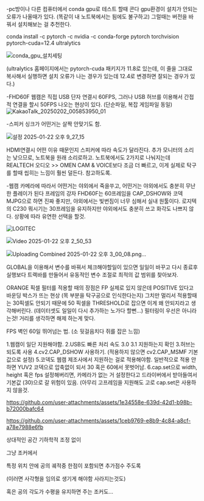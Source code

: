 -pc방이나 다른 컴퓨터에서 conda gpu로 테스트 할때 콘다 gpu환경이 설치가 안되는 오류가 나올때가 있다. (똑같이 내 노트북에서는 됨에도 불구하고)
그럴때는 버전을 바꿔서 설치해보는 걸 추천한다.

conda install -c pytorch -c nvidia -c conda-forge pytorch torchvision pytorch-cuda=12.4 ultralytics

![conda_gpu_설치세팅](https://github.com/user-attachments/assets/2184e887-56a9-4c23-808b-cd1eda280c46)

(ultralytics 홈페이지에서는 pytorch-cuda 패키지가 11.8로 있는데, 이 줄을 그대로 복사해서 실행하면 설치 오류가 나는 경우가 있는데 12.4로 변경하면 잘되는 경우가 있다.)



-FHD60F 웹캠은 직접 USB 단자 연결시 60FPS, 그러나 USB 허브를 이용해서 간접적 연결을 할시 50FPS 나오는 현상이 있다. (단순파일, 복잡 게임파일 동일)
![KakaoTalk_20250202_005853950_01](https://github.com/user-attachments/assets/fd4ee805-fabe-4fe7-8ad9-914282cad236)

-스피커 싱크가 어떤거는 살짝 안맞기도 함.

![설정 2025-01-22 오후 9_27_15](https://github.com/user-attachments/assets/b5b1263c-6c79-4c8a-9229-493a353d634f)

HDMI연결시 어떤 이유 때문인지 스피커에 따라 속도가 달라진다.
추가 모니터의 소리는 낮으므로, 노트북을 원래 소리로하고.
노트북에서도 2가지로 나눠지는데 REALTECH 오디오 >> OMEN CAM & VOICE보다 조금 더 빠르고, 이게 실제로 탁구를 할때 씹히는 느낌이 훨씬 덜든다.
참고하도록.

-웹캠 카메라에 따라서 어떤거는 야외에서 죽을쑤고, 어떤거는 야외에서도 충분히 무난한 플레이가 된다
프레임의 강자 FHD60F는 60프레임을 CAP_DSHOW와 코덱 MJPG으로 하면 진짜 좋지만, 야외에서는 빛번짐이 너무 심해서 실내 원툴이다.
로지텍의 C230 뭐시기는 30프레임을 유지하지만 야외에서도 충분히 쓰고 화각도 나쁘지 않다.
상황에 따라 유연한 선택을 할것.

![LOGITEC](https://github.com/user-attachments/assets/8ad6ec0f-0187-4b61-85d9-36a6d6507566)

![Video 2025-01-22 오후 2_50_53](https://github.com/user-attachments/assets/f672c42d-9cf7-47e4-8224-2271ebd89b3b)


![Uploading Combined 2025-01-22 오후 3_00_08.png…]()

GLOBAL을 이용해서 변수를 바꿔서 체크해야할일이 있으면 일일이 바꾸고 다시 종료후 실행보다
트랙바를 만들어서 유동적인 변수 조절로 최적의 값 범위를 찾아보자.

ORANGE 픽셀 필터를 적용할 때의 장점은 FP 실제로 있지 않은데 POSITIVE 있다고 바운딩 박스가 뜨는 현상 (목 부분을 탁구공으로 인식한다는지)
그치만 멀리서 적용할때는 30픽셀도 안되기 때문에 50 픽셀을 THRESHOLD로 잡으면 이게 왜 안되지라고 생각해버린다.
(데이터셋도 일일이 다시 추가하는 노가다 할뻔...) 필터링이 우선은 아니라는것! 거리를 생각하면 해제 하는게 맞다.

FPS 벽인 60일 뛰어넘는 법. (소 뒷걸음치다 쥐를 잡은 느낌)

1.웹캠이 일단 지원해야함.
2.USB도 빠른 처리 속도 3.0 3.1 지원하는지 확인
3.허브는 되도록 사용 
4.cv2.CAP_DSHOW 사용하기. (적용하지 않으면 cv2.CAP_MSMF 기본값으로 설정)
5.코덱도 웹캠 제조사에서 지원하는 걸로 적용해야함. 일반적으로 적용 안하면 YUV2 코덱으로 압축없이 되서 30 혹은 60에서 못벗어남. 
6.cap.set으로 width, height 혹은 fps 설정해버리면, 카메라가 없는 거 설정한다고 드라이버에서 받아들여서 기본값 (30)으로 갈 위험이 있음. (아무리 고프레임을 지원해도
고로 cap.set은 사용하지 않을것.


https://github.com/user-attachments/assets/1e34558e-639d-42d1-b98b-b72000bafc64





https://github.com/user-attachments/assets/1ceb9769-e8b9-4c84-a8cf-a78e7988e6fb

상대적인 공간 기하학적 조정 없이

그냥 조커에서

특정 위치 안에 공의 궤적중 한점이 포함되면 추가점수 주도록

(이러면 사각형을 임의로 생기게 해야함 사라지는것도)

혹은 공의 각도가 수평을 유지하면 주는 조커도...

